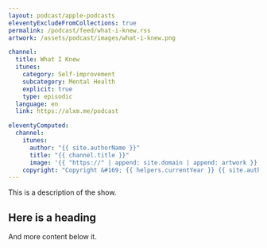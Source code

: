 ```yaml
---
layout: podcast/apple-podcasts
eleventyExcludeFromCollections: true
permalink: /podcast/feed/what-i-knew.rss
artwork: /assets/podcast/images/what-i-knew.png

channel:
  title: What I Knew
  itunes:
    category: Self-improvement
    subcategory: Mental Health
    explicit: true
    type: episodic
  language: en
  link: https://alxm.me/podcast

eleventyComputed:
  channel:
    itunes:
      author: "{{ site.authorName }}"
      title: "{{ channel.title }}"
      image: '{{ "https://" | append: site.domain | append: artwork }}'
    copyright: "Copyright &#169; {{ helpers.currentYear }} {{ site.authorName }}"
---
```


This is a description of the show.

## Here is a heading

And more content below it.